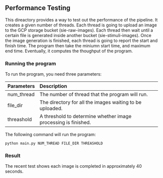 ## Performance Testing

This direactory provides a way to test out the performance of the pipeline. It creates a given number of threads. Each thread is going to upload an image to the GCP storage bucket (sie-raw-images). Each thread then wait until a certain file is generated inside another bucket (sie-stimuli-images). Once the image generation is finished, each thread is going to report the start and finish time. The program then take the miniumn start time, and maximum end time. Eventually, it computes the thoughput of the program.

### Running the program

To run the program, you need three parameters:

| Parameters | Description |
|:-----|:-------|
| num_thread | The number of thread that the program will run. |
| file_dir | The directory for all the images waiting to be uploaded. |
| threashold | A threshold to determine whether image processing is finished. |

The following command will run the program:

```
python main.py NUM_THREAD FILE_DIR THREASHOLD
```

### Result

The recent test shows each image is completed in approximately 40 seconds.
